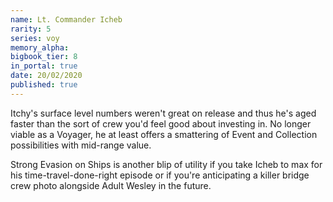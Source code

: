 ```yaml
---
name: Lt. Commander Icheb
rarity: 5
series: voy
memory_alpha:
bigbook_tier: 8
in_portal: true
date: 20/02/2020
published: true
---
```


Itchy's surface level numbers weren't great on release and thus he's aged faster than the sort of crew you'd feel good about investing in. No longer viable as a Voyager, he at least offers a smattering of Event and Collection possibilities with mid-range value.

Strong Evasion on Ships is another blip of utility if you take Icheb to max for his time-travel-done-right episode or if you're anticipating a killer bridge crew photo alongside Adult Wesley in the future.
